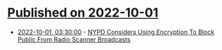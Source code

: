 # [Published on 2022-10-01](index.md)

* [2022-10-01, 03:30:00](https://it.slashdot.org/story/22/09/30/2125212/nypd-considers-using-encryption-to-block-public-from-radio-scanner-broadcasts?utm_source=rss1.0mainlinkanon&utm_medium=feed) - [NYPD Considers Using Encryption To Block Public From Radio Scanner Broadcasts](https://it.slashdot.org/story/22/09/30/2125212/nypd-considers-using-encryption-to-block-public-from-radio-scanner-broadcasts?utm_source=rss1.0mainlinkanon&utm_medium=feed)
